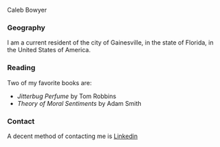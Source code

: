 
Caleb Bowyer
### Geography

I am a current resident of the city of Gainesville, in the state
of Florida, in the United States of America.

### Reading

Two of my favorite books are:

- *Jitterbug Perfume* by Tom Robbins
- *Theory of Moral Sentiments* by Adam Smith

### Contact

A decent method of contacting me is [Linkedin](https://www.linkedin.com$)




